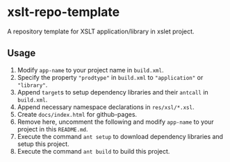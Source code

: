 # xslt-repo-template

A repository template for XSLT application/library in xslet project.

## Usage

1. Modify `app-name` to your project name in `build.xml`.
2. Specify the property `"prodtype"` in `build.xml` to `"application"` or `"library"`.
3. Append `target`s to setup dependency libraries and their `antcall` in `build.xml`.
4. Append necessary namespace declarations in `res/xsl/*.xsl`.
5. Create `docs/index.html` for github-pages.
6. Remove here, uncomment the following and modify `app-name` to your project in this `README.md`.
7. Execute the command `ant setup` to download dependency libraries and setup this project.
8. Execute the command `ant build` to build this project.

<!--

# [app-name][repo-url] [![Version][ver-image]][api-url] [![Github.io][io-image]][io-url] [![MIT License][mit-image]][mit-url]


## Namespace

`xmlns:prefix="https://github.com/xslet/year/app-name"`


## API

The API document of this program is [here][api-url].


## Usage

The document about usage of app-name is [here][usage-url].


## License

Copyright &copy; 2022 Takayuki Sato

This program is free software under [MIT][mit-url] License.
See the file LICENSE in this distribution for more details.


[repo-url]: https://github.com/xslet/app-name
[io-image]: https://img.shields.io/badge/HP-github.io-ff8888.svg
[io-url]: https://xslet.github.io/app-name
[ver-image]: https://img.shields.io/badge/version-0.1.0-blue.svg
[mit-image]: https://img.shields.io/badge/license-MIT-green.svg
[mit-url]: https://opensource.org/licenses/MIT
[api-url]: https://xslet.github.io/app-name/api/app-name.xml
[usage-url]: https://xslet.github.io/app-name/#usage

-->

